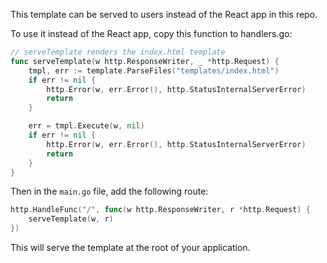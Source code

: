 This template can be served to users instead of the React app in this repo.

To use it instead of the React app, copy this function to handlers.go:

```go
// serveTemplate renders the index.html template
func serveTemplate(w http.ResponseWriter, _ *http.Request) {
	tmpl, err := template.ParseFiles("templates/index.html")
	if err != nil {
		http.Error(w, err.Error(), http.StatusInternalServerError)
		return
	}

	err = tmpl.Execute(w, nil)
	if err != nil {
		http.Error(w, err.Error(), http.StatusInternalServerError)
		return
	}
}
```

Then in the `main.go` file, add the following route:

```go
http.HandleFunc("/", func(w http.ResponseWriter, r *http.Request) {
 	serveTemplate(w, r)
})
```

This will serve the template at the root of your application.

